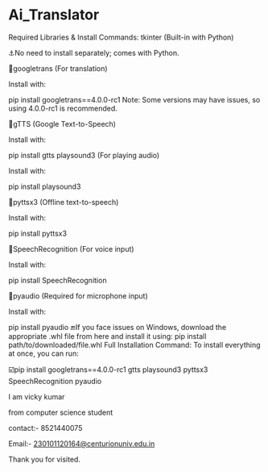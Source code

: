 # Ai_Translator

Required Libraries & Install Commands:
tkinter (Built-in with Python)

⚓No need to install separately; comes with Python.

🧨googletrans (For translation)

Install with:


pip install googletrans==4.0.0-rc1
Note: Some versions may have issues, so using 4.0.0-rc1 is recommended.

🧨gTTS (Google Text-to-Speech)

Install with:


pip install gtts
playsound3 (For playing audio)

Install with:


pip install playsound3

🧨pyttsx3 (Offline text-to-speech)

Install with:


pip install pyttsx3

🧨SpeechRecognition (For voice input)

Install with:

pip install SpeechRecognition

🧨pyaudio (Required for microphone input)

Install with:

pip install pyaudio
🔚If you face issues on Windows, download the appropriate .whl file from here and install it using:
pip install path/to/downloaded/file.whl
Full Installation Command:
To install everything at once, you can run:


☑️pip install googletrans==4.0.0-rc1 gtts playsound3 pyttsx3 SpeechRecognition pyaudio

I am vicky kumar 

from computer science student

contact:- 8521440075

Email:- 230101120164@centurionuniv.edu.in

Thank you for visited.
